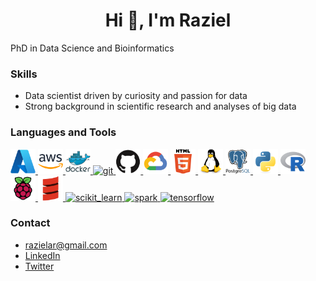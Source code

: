 <h1 align="center">Hi 👋, I'm Raziel</h1>

<p align="left"> PhD in Data Science and Bioinformatics </p>

<!-- ## Skills  -->
<h3 align="left">Skills</h3>

* Data scientist driven by curiosity and passion for data
* Strong background in scientific research and analyses of big data
<h3 align="left">Languages and Tools</h3>
<p align="left"> 
<!-- <a href="https://www.anaconda.com/" target="_blank"> <img src="https://github.com/devicons/devicon/blob/master/icons/anaconda/anaconda-original.svg" alt="anaconda" width="40" height="40"/> </a>  -->
<a href="https://azure.microsoft.com/es-es/" target="_blank"> <img src="https://github.com/devicons/devicon/blob/master/icons/azure/azure-original.svg" alt="azure" width="40" height="40"/> </a> 
<a href="https://aws.amazon.com" target="_blank"> <img src="https://raw.githubusercontent.com/devicons/devicon/master/icons/amazonwebservices/amazonwebservices-original-wordmark.svg" alt="aws" width="40" height="40"/> </a> 
<!-- <a href="https://getbootstrap.com/" target="_blank"> <img src="https://raw.githubusercontent.com/devicons/devicon/master/icons/bootstrap/bootstrap-original.svg" alt="bootstrap" width="40" height="40"/> </a>  -->
<!-- <a href="https://www.w3schools.com/css/" target="_blank"> <img src="https://raw.githubusercontent.com/devicons/devicon/master/icons/css3/css3-original-wordmark.svg" alt="css3" width="40" height="40"/> </a>  -->
<a href="https://www.docker.com/" target="_blank"> <img src="https://raw.githubusercontent.com/devicons/devicon/master/icons/docker/docker-original-wordmark.svg" alt="docker" width="40" height="40"/> </a> 
<a href="https://git-scm.com/" target="_blank"> <img src="https://www.vectorlogo.zone/logos/git-scm/git-scm-icon.svg" alt="git" width="40" height="40"/> </a> 
<a href="https://github.com/" target="_blank"> <img src="https://github.com/devicons/devicon/blob/master/icons/github/github-original.svg" alt="github" width="40" height="40"/> </a> 
<a href="https://cloud.google.com/" target="_blank"> <img src="https://raw.githubusercontent.com/devicons/devicon/master/icons/googlecloud/googlecloud-original.svg" alt="google-cloud" width="40" height="40"/> </a> 
<a href="https://www.w3.org/html/" target="_blank"> <img src="https://raw.githubusercontent.com/devicons/devicon/master/icons/html5/html5-original-wordmark.svg" alt="html5" width="40" height="40"/> </a> 
<!-- <a href="https://kubernetes.io/" target="_blank"> <img src="https://raw.githubusercontent.com/devicons/devicon/master/icons/kubernetes/kubernetes-plain.svg" alt="k8s" width="40" height="40"/> </a>  -->
<a href="https://www.linux.org/" target="_blank"> <img src="https://raw.githubusercontent.com/devicons/devicon/master/icons/linux/linux-original.svg" alt="linux" width="40" height="40"/> </a> 
<!-- <a href="https://www.nginx.com" target="_blank"> <img src="https://raw.githubusercontent.com/devicons/devicon/master/icons/nginx/nginx-original.svg" alt="nginx" width="40" height="40"/> </a>  -->
<a href="https://www.postgresql.org" target="_blank"> <img src="https://raw.githubusercontent.com/devicons/devicon/master/icons/postgresql/postgresql-original-wordmark.svg" alt="postgresql" width="40" height="40"/> </a> 
<a href="https://www.python.org" target="_blank"> <img src="https://raw.githubusercontent.com/devicons/devicon/master/icons/python/python-original.svg" alt="python" width="40" height="40"/> </a> 
<a href="https://www.r-project.org/" target="_blank"> <img src="https://raw.githubusercontent.com/devicons/devicon/master/icons/r/r-original.svg" alt="r" width="40" height="40"/> </a> 
<a href="https://www.raspberrypi.org/" target="_blank"> <img src="https://github.com/devicons/devicon/blob/master/icons/raspberrypi/raspberrypi-original.svg" alt="raspberrypi" width="40" height="40"/> </a> 
<a href="https://www.scala-lang.org/" target="_blank"> <img src="https://github.com/devicons/devicon/blob/master/icons/scala/scala-original.svg" alt="scala" width="40" height="40"/> </a> 
<a href="https://scikit-learn.org/" target="_blank"> <img src="https://upload.wikimedia.org/wikipedia/commons/0/05/Scikit_learn_logo_small.svg" alt="scikit_learn" width="40" height="40"/> </a> 
<a href="https://spark.apache.org/" target="_blank"> <img src="https://upload.wikimedia.org/wikipedia/commons/f/f3/Apache_Spark_logo.svg" alt="spark" width="40" height="40"/> </a> 
<a href="https://www.tensorflow.org" target="_blank"> <img src="https://www.vectorlogo.zone/logos/tensorflow/tensorflow-icon.svg" alt="tensorflow" width="40" height="40"/> </a> 
</p>

<h3 align="left">Contact</h3>

* razielar@gmail.com
* [LinkedIn](https://www.linkedin.com/in/raziel-amador-rios-14161268/)
* [Twitter](https://twitter.com/RazielAmadorR)


<!--
**razielar/razielar** is a ✨ _special_ ✨ repository because its `README.md` (this file) appears on your GitHub profile.

Here are some ideas to get you started:

- 🔭 I’m currently working on ...
- 🌱 I’m currently learning ...
- 👯 I’m looking to collaborate on ...
- 🤔 I’m looking for help with ...
- 💬 Ask me about ...
- 📫 How to reach me: ...
- 😄 Pronouns: ...
- ⚡ Fun fact: ...
-->






